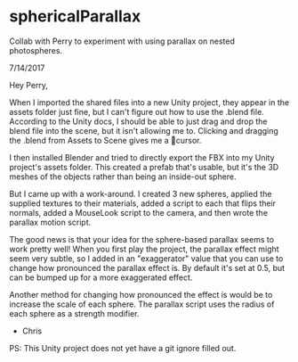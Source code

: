 # sphericalParallax
Collab with Perry to experiment with using parallax on nested photospheres.

7/14/2017

Hey Perry,

When I imported the shared files into a new Unity project, they appear in the assets folder just fine, but I can't figure out how to use the .blend file. According to the Unity docs, I should be able to just drag and drop the blend file into the scene, but it isn't allowing me to. Clicking and dragging the .blend from Assets to Scene gives me a 🚫cursor. 

I then installed Blender and tried to directly export the FBX into my Unity project's assets folder. This created a prefab that's usable, but it's the 3D meshes of the objects rather than being an inside-out sphere.

But I came up with a work-around. I created 3 new spheres, applied the supplied textures to their materials, added a script to each that flips their normals, added a MouseLook script to the camera, and then wrote the parallax motion script.

The good news is that your idea for the sphere-based parallax seems to work pretty well! When you first play the project, the parallax effect might seem very subtle, so I added in an "exaggerator" value that you can use to change how pronounced the parallax effect is. By default it's set at 0.5, but can be bumped up for a more exaggerated effect.

Another method for changing how pronounced the effect is would be to increase the scale of each sphere. The parallax script uses the radius of each sphere as a strength modifier.

- Chris

PS: This Unity project does not yet have a git ignore filled out.
